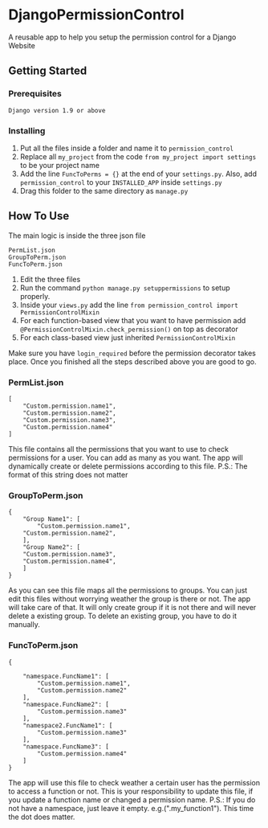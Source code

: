 # DjangoPermissionControl
A reusable app to help you setup the permission control for a Django Website

## Getting Started
### Prerequisites
```
Django version 1.9 or above
```
### Installing

1. Put all the files inside a folder and name it to `permission_control`
2. Replace all `my_project` from the code `from my_project import settings` to be your project name
3. Add the line `FuncToPerms = {}` at the end of your `settings.py`. Also, add `permission_control` to your `INSTALLED_APP` inside `settings.py`
4. Drag this folder to the same directory as `manage.py`

## How To Use
The main logic is inside the three json file 
```
PermList.json
GroupToPerm.json
FuncToPerm.json
```
1. Edit the three files
2. Run the command `python manage.py setuppermissions` to setup properly.
3. Inside your `views.py` add the line `from permission_control import PermissionControlMixin`
4. For each function-based view that you want to have permission add `@PermissionControlMixin.check_permission()` on top as decorator
5. For each class-based view just inherited `PermissionControlMixin`

Make sure you have `login_required` before the permission decorator takes place. Once you finished all the steps described above you are good to go.

### PermList.json
```
[
    "Custom.permission.name1",
    "Custom.permission.name2",
    "Custom.permission.name3",
    "Custom.permission.name4"
]
```
This file contains all the permissions that you want to use to check permissions for a user. You can add as many as you want. The app will dynamically create or delete permissions according to this file.
P.S.: The format of this string does not matter

### GroupToPerm.json
```
{
    "Group Name1": [
        "Custom.permission.name1",
	"Custom.permission.name2",
    ],
    "Group Name2": [
	"Custom.permission.name3",
	"Custom.permission.name4",
    ]
}
```
As you can see this file maps all the permissions to groups. You can just edit this files without worrying weather the group is there or not. The app will take care of that. It will only create group if it is not there and will never delete a existing group. To delete an existing group, you have to do it manually.

### FuncToPerm.json
```
{

    "namespace.FuncName1": [
        "Custom.permission.name1",
        "Custom.permission.name2"
    ],
    "namespace.FuncName2": [
        "Custom.permission.name3"
    ],
    "namespace2.FuncName1": [
        "Custom.permission.name3"
    ],
    "namespace.FuncName3": [
        "Custom.permission.name4"
    ]
}
```
The app will use this file to check weather a certain user has the permission to access a function or not. This is your responsibility to update this file, if you update a function name or changed a permission name.
P.S.: If you do not have a namespace, just leave it empty. e.g.(".my_function1"). This time the dot does matter.



